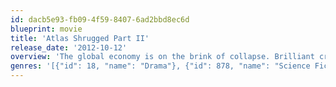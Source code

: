 ```yaml
---
id: dacb5e93-fb09-4f59-8407-6ad2bbd8ec6d
blueprint: movie
title: 'Atlas Shrugged Part II'
release_date: '2012-10-12'
overview: 'The global economy is on the brink of collapse. Brilliant creators, from artists to industrialists, continue to mysteriously disappear. Unemployment has risen to 24%. Gas is now $42 per gallon.  Dagny Taggart, Vice President in Charge of Operations for Taggart Transcontinental, has discovered what may very well be the answer to the mounting energy crisis - found abandoned amongst ruins, a miraculous motor that could seemingly power the World.  But, the motor is dead... there is no one left to decipher its secret... and, someone is watching.  It’s a race against the clock to find the inventor and stop the destroyer before the motor of the World is stopped for good.  A motor that would power the World. A World whose motor would be stopped.  Who is John Galt?'
genres: '[{"id": 18, "name": "Drama"}, {"id": 878, "name": "Science Fiction"}, {"id": 9648, "name": "Mystery"}]'
---
```

